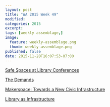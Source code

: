 ```yaml
---
layout: post
title: "WA 2015 Week 49"
modified:
categories: 2015
excerpt:
tags: [weekly assemblage,]
image:
  feature: weekly-assemblage.png
  thumb: weekly-assemblage.png
published: false
date: 2015-11-28T16:07:53-07:00
---
```

[Safe Spaces at Library Conferences](https://undaimonia.wordpress.com/2015/11/19/safe-spaces/)   

[The Demands](http://www.thedemands.org/)   

[Makerspace: Towards a New Civic Infrastructure](https://placesjournal.org/article/makerspace-towards-a-new-civic-infrastructure/)  

[Library as Infrastructure](https://placesjournal.org/article/library-as-infrastructure/)  